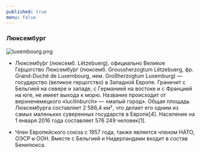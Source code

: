 ```yaml
---
published: true
menu: false
---
```

### Люксембург
![luxembourg.png]({{site.baseurl}}images/luxembourg.png)

- Люксембу́рг (люксемб. Lëtzebuerg), официально Вели́кое Ге́рцогство Люксембу́рг (люксемб. Groussherzogtum Lëtzebuerg, фр. Grand-Duché de Luxembourg, нем. Großherzogtum Luxemburg) — государство (великое герцогство) в Западной Европе. Граничит с Бельгией на севере и западе, с Германией на востоке и с Францией на юге, не имеет выхода к морю. Название происходит от верхненемецкого «lucilinburch» — «малый город». Общая площадь Люксембурга составляет 2 586,4 км², что делает его одним из самых маленьких суверенных государств в Европе[4]. Население на 1 января 2016 года составляет 576 249 человек[1].

- Член Европейского союза с 1957 года, также является членом НАТО, ОЭСР и ООН. Вместе с Бельгией и Нидерландами входит в состав Бенилюкса.
